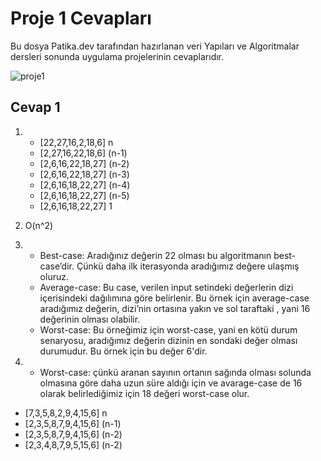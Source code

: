# Proje 1 Cevapları

Bu dosya Patika.dev tarafından hazırlanan veri Yapıları ve Algoritmalar dersleri sonunda uygulama projelerinin cevaplarıdır.

![proje1](https://github.com/Umutpltf/Veri-Yap-lar-ve-Algoritmalar-Proje1/blob/24e8b6a266a0c8d0a9d7820e866673b5f233ea95/Project%201.png)

## Cevap 1
1. * [22,27,16,2,18,6] n
   * [2,27,16,22,18,6] (n-1)
   * [2,6,16,22,18,27] (n-2)
   * [2,6,16,22,18,27] (n-3)
   * [2,6,16,18,22,27] (n-4)
   * [2,6,16,18,22,27] (n-5)
   * [2,6,16,18,22,27] 1

2. O(n^2)

3. * Best-case: Aradığınız değerin 22 olması bu algoritmanın best-case’dir. Çünkü daha ilk iterasyonda aradığımız değere ulaşmış oluruz.
   * Average-case: Bu case, verilen input setindeki değerlerin dizi içerisindeki dağılımına göre belirlenir. Bu örnek için average-case aradığımız değerin, dizi’nin  ortasına yakın ve sol taraftaki , yani 16 değerinin olması olabilir.
   * Worst-case: Bu örneğimiz için worst-case, yani en kötü durum senaryosu, aradığımız değerin dizinin en sondaki değer olması durumudur. Bu örnek için bu değer 6'dir.

   

4. * Worst-case: çünkü aranan sayının ortanın sağında olması solunda olmasına göre daha uzun süre aldığı için ve avarage-case de 16 olarak belirlediğimiz için 18 değeri worst-case olur.



* [7,3,5,8,2,9,4,15,6] n
* [2,3,5,8,7,9,4,15,6] (n-1)
* [2,3,5,8,7,9,4,15,6] (n-2)
* [2,3,4,8,7,9,5,15,6] (n-2)


